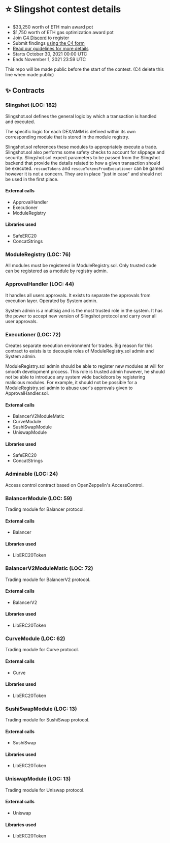 # ⭐️ Slingshot contest details
- $33,250 worth of ETH main award pot
- $1,750 worth of ETH gas optimization award pot
- Join [C4 Discord](https://discord.gg/code4rena) to register
- Submit findings [using the C4 form](https://code423n4.com/2021-10-slingshot-finance-contest/submit)
- [Read our guidelines for more details](https://docs.code4rena.com/roles/wardens)
- Starts October 30, 2021 00:00 UTC
- Ends November 1, 2021 23:59 UTC

This repo will be made public before the start of the contest. (C4 delete this line when made public)

## ✨ Contracts
### Slingshot (LOC: 182)
Slingshot.sol defines the general logic by which a transaction is handled and executed.

The specific logic for each DEX/AMM is defined within its own corresponding module that is stored in the module registry.

Slingshot.sol references these modules to appropriately execute a trade. Slingshot.sol also performs some safety checks to account for slippage and security. Slingshot.sol expect parameters to be passed from the Slingshot backend that provide the details related to how a given transaction should be executed.
`rescueTokens` and `rescueTokensFromExecutioner` can be gamed however it is not a concern. They are in place "just in case" and should not be used in the first place.

#### External calls
- ApprovalHandler
- Executioner
- ModuleRegistry
#### Libraries used
- SafeERC20
- ConcatStrings

### ModuleRegistry (LOC: 76)
All modules must be registered in ModuleRegistry.sol. Only trusted code can be registered as a module by registry admin.

### ApprovalHandler (LOC: 44)
It handles all users approvals. It exists to separate the approvals from execution layer. Operated by System admin.

System admin is a multisig and is the most trusted role in the system. It has the power to accept new version of Slingshot protocol and carry over all user approvals.

### Executioner (LOC: 72)
Creates separate execution environment for trades. Big reason for this contract to exists is to decouple roles of ModuleRegistry.sol admin and System admin.

ModuleRegistry.sol admin should be able to register new modules at will for smooth development process. This role is trusted admin however, he should not be able to introduce any system wide backdoors by registering malicious modules. For example, it should not be possible for a ModuleRegistry.sol admin to abuse user's approvals given to ApprovalHandler.sol.

#### External calls
- BalancerV2ModuleMatic
- CurveModule
- SushiSwapModule
- UniswapModule
#### Libraries used
- SafeERC20
- ConcatStrings

### Adminable (LOC: 24)
Access control contract based on OpenZeppelin's AccessControl.

### BalancerModule (LOC: 59)
Trading module for Balancer protocol.
#### External calls
- Balancer
#### Libraries used
- LibERC20Token

### BalancerV2ModuleMatic (LOC: 72)
Trading module for BalancerV2 protocol.
#### External calls
- BalancerV2
#### Libraries used
- LibERC20Token

### CurveModule (LOC: 62)
Trading module for Curve protocol.
#### External calls
- Curve
#### Libraries used
- LibERC20Token

### SushiSwapModule (LOC: 13)
Trading module for SushiSwap protocol.
#### External calls
- SushiSwap
#### Libraries used
- LibERC20Token

### UniswapModule (LOC: 13)
Trading module for Uniswap protocol.
#### External calls
- Uniswap
#### Libraries used
- LibERC20Token
